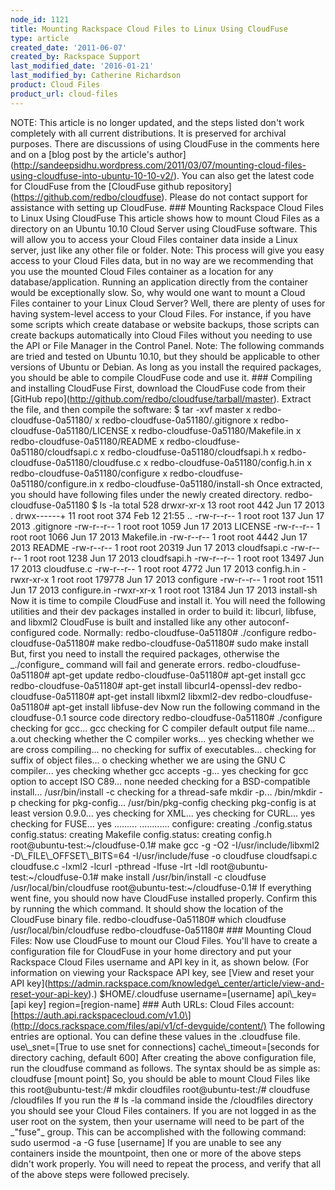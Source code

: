 ```yaml
---
node_id: 1121
title: Mounting Rackspace Cloud Files to Linux Using CloudFuse
type: article
created_date: '2011-06-07'
created_by: Rackspace Support
last_modified_date: '2016-01-21'
last_modified_by: Catherine Richardson
product: Cloud Files
product_url: cloud-files
---
```


NOTE: This article is no longer updated, and the steps listed don't work
completely with all current distributions. It is preserved for archival
purposes. There are discussions of using CloudFuse in the comments here
and on a \[blog post by the article's
author\](http://sandeepsidhu.wordpress.com/2011/03/07/mounting-cloud-files-using-cloudfuse-into-ubuntu-10-10-v2/).
You can also get the latest code for CloudFuse from the \[CloudFuse
github repository\](https://github.com/redbo/cloudfuse). Please do not
contact support for assistance with setting up CloudFuse. \#\#\#
Mounting Rackspace Cloud Files to Linux Using CloudFuse This article
shows how to mount Cloud Files as a directory on an Ubuntu 10.10 Cloud
Server using CloudFuse software. This will allow you to access your
Cloud Files container data inside a Linux server, just like any other
file or folder. Note: This process will give you easy access to your
Cloud Files data, but in no way are we recommending that you use the
mounted Cloud Files container as a location for any
database/application. Running an application directly from the container
would be exceptionally slow. So, why would one want to mount a Cloud
Files container to your Linux Cloud Server? Well, there are plenty of
uses for having system-level access to your Cloud Files. For instance,
if you have some scripts which create database or website backups, those
scripts can create backups automatically into Cloud Files without you
needing to use the API or File Manager in the Control Panel. Note: The
following commands are tried and tested on Ubuntu 10.10, but they should
be applicable to other versions of Ubuntu or Debian. As long as you
install the required packages, you should be able to compile CloudFuse
code and use it. \#\#\# Compiling and installing CloudFuse First,
download the CloudFuse code from their \[GitHub
repo\](http://github.com/redbo/cloudfuse/tarball/master). Extract the
file, and then compile the software: \$ tar -xvf master x
redbo-cloudfuse-0a51180/ x redbo-cloudfuse-0a51180/.gitignore x
redbo-cloudfuse-0a51180/LICENSE x redbo-cloudfuse-0a51180/Makefile.in x
redbo-cloudfuse-0a51180/README x redbo-cloudfuse-0a51180/cloudfsapi.c x
redbo-cloudfuse-0a51180/cloudfsapi.h x
redbo-cloudfuse-0a51180/cloudfuse.c x
redbo-cloudfuse-0a51180/config.h.in x redbo-cloudfuse-0a51180/configure
x redbo-cloudfuse-0a51180/configure.in x
redbo-cloudfuse-0a51180/install-sh Once extracted, you should have
following files under the newly created directory.
redbo-cloudfuse-0a51180 \$ ls -la total 528 drwxr-xr-x 13 root root 442
Jun 17 2013 . drwx------+ 11 root root 374 Feb 12 21:55 .. -rw-r--r-- 1
root root 137 Jun 17 2013 .gitignore -rw-r--r-- 1 root root 1059 Jun 17
2013 LICENSE -rw-r--r-- 1 root root 1066 Jun 17 2013 Makefile.in
-rw-r--r-- 1 root root 4442 Jun 17 2013 README -rw-r--r-- 1 root root
20319 Jun 17 2013 cloudfsapi.c -rw-r--r-- 1 root root 1238 Jun 17 2013
cloudfsapi.h -rw-r--r-- 1 root root 13497 Jun 17 2013 cloudfuse.c
-rw-r--r-- 1 root root 4772 Jun 17 2013 config.h.in -rwxr-xr-x 1 root
root 179778 Jun 17 2013 configure -rw-r--r-- 1 root root 1511 Jun 17
2013 configure.in -rwxr-xr-x 1 root root 13184 Jun 17 2013 install-sh
Now it is time to compile CloudFuse and install it. You will need the
following utilities and their dev packages installed in order to build
it: libcurl, libfuse, and libxml2 CloudFuse is built and installed like
any other autoconf-configured code. Normally: redbo-cloudfuse-0a51180\#
./configure redbo-cloudfuse-0a51180\# make redbo-cloudfuse-0a51180\#
sudo make install But, first you need to install the required packages,
otherwise the \_./configure\_ command will fail and generate errors.
redbo-cloudfuse-0a51180\# apt-get update redbo-cloudfuse-0a51180\#
apt-get install gcc redbo-cloudfuse-0a51180\# apt-get install
libcurl4-openssl-dev redbo-cloudfuse-0a51180\# apt-get install libxml2
libxml2-dev redbo-cloudfuse-0a51180\# apt-get install libfuse-dev Now
run the following command in the cloudfuse-0.1 source code directory
redbo-cloudfuse-0a51180\# ./configure checking for gcc... gcc checking
for C compiler default output file name... a.out checking whether the C
compiler works... yes checking whether we are cross compiling... no
checking for suffix of executables... checking for suffix of object
files... o checking whether we are using the GNU C compiler... yes
checking whether gcc accepts -g... yes checking for gcc option to accept
ISO C89... none needed checking for a BSD-compatible install...
/usr/bin/install -c checking for a thread-safe mkdir -p... /bin/mkdir -p
checking for pkg-config... /usr/bin/pkg-config checking pkg-config is at
least version 0.9.0... yes checking for XML... yes checking for CURL...
yes checking for FUSE... yes ......... ............ configure: creating
./config.status config.status: creating Makefile config.status: creating
config.h root@ubuntu-test:\~/cloudfuse-0.1\# make gcc -g -O2
-I/usr/include/libxml2 -D\\\_FILE\\\_OFFSET\\\_BITS=64
-I/usr/include/fuse -o cloudfuse cloudfsapi.c cloudfuse.c -lxml2 -lcurl
-pthread -lfuse -lrt -ldl root@ubuntu-test:\~/cloudfuse-0.1\# make
install /usr/bin/install -c cloudfuse /usr/local/bin/cloudfuse
root@ubuntu-test:\~/cloudfuse-0.1\# If everything went fine, you should
now have CloudFuse installed properly. Confirm this by running the which
command. It should show the location of the CloudFuse binary file.
redbo-cloudfuse-0a51180\# which cloudfuse /usr/local/bin/cloudfuse
redbo-cloudfuse-0a51180\# \#\#\# Mounting Cloud Files: Now use CloudFuse
to mount our Cloud Files. You'll have to create a configuration file for
CloudFuse in your home directory and put your Rackspace Cloud Files
username and API key in it, as shown below. (For information on viewing
your Rackspace API key, see \[View and reset your API
key\](https://admin.rackspace.com/knowledge\_center/article/view-and-reset-your-api-key).)
\$HOME/.cloudfuse username=\[username\] api\\\_key=\[api key\]
region=\[region-name\] \#\#\# Auth URLs: Cloud Files account:
\[https://auth.api.rackspacecloud.com/v1.0\](http://docs.rackspace.com/files/api/v1/cf-devguide/content/)
The following entries are optional. You can define these values in the
.cloudfuse file. use\\\_snet=\[True to use snet for connections\]
cache\\\_timeout=\[seconds for directory caching, default 600\] After
creating the above configuration file, run the cloudfuse command as
follows. The syntax should be as simple as: cloudfuse \[mount point\]
So, you should be able to mount Cloud Files like this
root@ubuntu-test:/\# mkdir cloudfiles root@ubuntu-test:/\# cloudfuse
/cloudfiles If you run the \# ls -la command inside the /cloudfiles
directory you should see your Cloud Files containers. If you are not
logged in as the user root on the system, then your username will need
to be part of the \_"fuse"\_ group. This can be accomplished with the
following command: sudo usermod -a -G fuse \[username\] If you are
unable to see any containers inside the mountpoint, then one or more of
the above steps didn't work properly. You will need to repeat the
process, and verify that all of the above steps were followed precisely.

